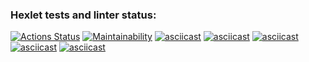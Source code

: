 ### Hexlet tests and linter status:
[![Actions Status](https://github.com/delphython/frontend-project-44/workflows/hexlet-check/badge.svg)](https://github.com/delphython/frontend-project-44/actions)
[![Maintainability](https://api.codeclimate.com/v1/badges/4feb28d763b30979726d/maintainability)](https://codeclimate.com/github/delphython/frontend-project-44/maintainability)
[![asciicast](https://asciinema.org/a/8rTQBCLFJdnzTJ8PwowZyn1u3.svg)](https://asciinema.org/a/8rTQBCLFJdnzTJ8PwowZyn1u3)
[![asciicast](https://asciinema.org/a/0NHNk8Fa4Gr6byZFnscUJAqgA.svg)](https://asciinema.org/a/0NHNk8Fa4Gr6byZFnscUJAqgA)
[![asciicast](https://asciinema.org/a/26Djym22wHo6o3E3BBc9gtP4B.svg)](https://asciinema.org/a/26Djym22wHo6o3E3BBc9gtP4B)
[![asciicast](https://asciinema.org/a/7CKVvYOqbd7xPBcyhitI9Ivsv.svg)](https://asciinema.org/a/7CKVvYOqbd7xPBcyhitI9Ivsv)
[![asciicast](https://asciinema.org/a/tTQk8ipHYT3o3YYMqWrkGDIf4.svg)](https://asciinema.org/a/tTQk8ipHYT3o3YYMqWrkGDIf4)
